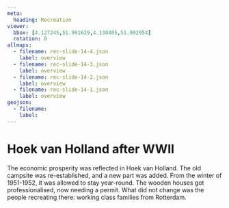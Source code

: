 ```yaml
---
meta:
  heading: Recreation
viewer:
  bbox: [4.127245,51.991629,4.130405,51.992954]
  rotation: 0
allmaps:
  - filename: rec-slide-14-4.json
    label: overview
  - filename: rec-slide-14-3.json
    label: overview
  - filename: rec-slide-14-2.json
    label: overview
  - filename: rec-slide-14-1.json
    label: overview
geojson:
  - filename:
    label:
---
```


# Hoek van Holland after WWII

The economic prosperity was reflected in Hoek van Holland. The old campsite was re-established, and a new part was added. From the winter of 1951-1952, it was allowed to stay year-round. The wooden houses got professionalised, now needing a permit. What did not change was the people recreating there: working class families from Rotterdam. 